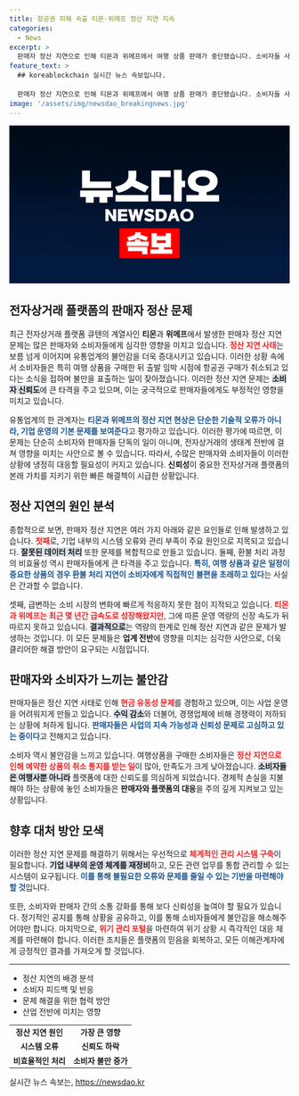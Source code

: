 ```yaml
---
title: 항공권 피해 속출 티몬·위메프 정산 지연 지속
categories:
  - News
excerpt: >
  판매자 정산 지연으로 인해 티몬과 위메프에서 여행 상품 판매가 중단됐습니다. 소비자들 사이에서는 항공권 취소 소식이 잇따르며 불안감이 커지고 있습니다. 클릭해 문제의 실체를 확인하세요!
feature_text: >
  ## koreablockchain 실시간 뉴스 속보입니다.

  판매자 정산 지연으로 인해 티몬과 위메프에서 여행 상품 판매가 중단됐습니다. 소비자들 사이에서는 항공권 취소 소식이 잇따르며 불안감이 커지고 있습니다. 클릭해 문제의 실체를 확인하세요!
image: '/assets/img/newsdao_breakingnews.jpg'
---
```


<p><img src="/assets/img/newsdao_breakingnews.jpg" alt="koreablockchain 속보" /></p>

<h2 data-ke-size="size26">전자상거래 플랫폼의 판매자 정산 문제</h2>

<p data-ke-size="size16">최근 전자상거래 플랫폼 큐텐의 계열사인 <b>티몬</b>과 <b>위메프</b>에서 발생한 판매자 정산 지연 문제는 많은 판매자와 소비자들에게 심각한 영향을 미치고 있습니다. <b><span style="color: #ee2323;">정산 지연 사태</span></b>는 보름 넘게 이어지며 유통업계의 불안감을 더욱 증대시키고 있습니다. 이러한 상황 속에서 소비자들은 특히 여행 상품을 구매한 뒤 출발 임박 시점에 항공권 구매가 취소되고 있다는 소식을 접하며 불만을 표출하는 일이 잦아졌습니다. 이러한 정산 지연 문제는 <b><span style="background-color: #21538527;">소비자 신뢰도</span></b>에 큰 타격을 주고 있으며, 이는 궁극적으로 판매자들에게도 부정적인 영향을 미치고 있습니다.</p>

<p data-ke-size="size16">유통업계의 한 관계자는 <b><span style="color: #1a5490;">티몬과 위메프의 정산 지연 현상은 단순한 기술적 오류가 아니라, 기업 운영의 기본 문제를 보여준다</span></b>고 평가하고 있습니다. 이러한 평가에 따르면, 이 문제는 단순히 소비자와 판매자들 단독의 일이 아니며, 전자상거래의 생태계 전반에 걸쳐 영향을 미치는 사안으로 볼 수 있습니다. 따라서, 수많은 판매자와 소비자들이 이러한 상황에 냉정히 대응할 필요성이 커지고 있습니다. <b>신뢰성</b>이 중요한 전자상거래 플랫폼의 본래 가치를 지키기 위한 빠른 해결책이 시급한 상황입니다.</p>

<h2 data-ke-size="size26">정산 지연의 원인 분석</h2>

<p data-ke-size="size16">종합적으로 보면, 판매자 정산 지연은 여러 가지 아래와 같은 요인들로 인해 발생하고 있습니다. <b><span style="color: #ee2323;">첫째</span></b>로, 기업 내부의 시스템 오류와 관리 부족이 주요 원인으로 지목되고 있습니다. <b><span style="background-color: #21538527;">잘못된 데이터 처리</span></b> 또한 문제를 복합적으로 만들고 있습니다. 둘째, 환불 처리 과정의 비효율성 역시 판매자들에게 큰 타격을 주고 있습니다. <b><span style="color: #1a5490;">특히, 여행 상품과 같은 일정이 중요한 상품의 경우 환불 처리 지연이 소비자에게 직접적인 불편을 초래하고 있다</span></b>는 사실은 간과할 수 없습니다.</p>

<p data-ke-size="size16">셋째, 급변하는 소비 시장의 변화에 빠르게 적응하지 못한 점이 지적되고 있습니다. <b><span style="color: #ee2323;">티몬과 위메프는 최근 몇 년간 급속도로 성장해왔지만</span></b>, 그에 따른 운영 역량의 신장 속도가 뒤따르지 못하고 있습니다. <b><span style="background-color: #21538527;">결과적으로</span></b>는 역량의 한계로 인해 정산 지연과 같은 문제가 발생하는 것입니다. 이 모든 문제들은 <b>업계 전반</b>에 영향을 미치는 심각한 사안으로, 더욱 클리어한 해결 방안이 요구되는 시점입니다.</p>

<h2 data-ke-size="size26">판매자와 소비자가 느끼는 불안감</h2>

<p data-ke-size="size16">판매자들은 정산 지연 사태로 인해 <b><span style="color: #ee2323;">현금 유동성 문제</span></b>를 경험하고 있으며, 이는 사업 운영을 어려워지게 만들고 있습니다. <b><span style="background-color: #21538527;">수익 감소</span></b>와 더불어, 경쟁업체에 비해 경쟁력이 저하되는 상황에 처하게 됩니다. <b><span style="color: #1a5490;">판매자들은 사업의 지속 가능성과 신뢰성 문제로 고심하고 있는 중이다</span></b>고 전해지고 있습니다.</p>

<p data-ke-size="size16">소비자 역시 불안감을 느끼고 있습니다. 여행상품을 구매한 소비자들은 <b><span style="color: #ee2323;">정산 지연으로 인해 예약한 상품의 취소 통지를 받는 일</span></b>이 많아, 만족도가 크게 낮아졌습니다. <b><span style="background-color: #21538527;">소비자들은 여행사뿐 아니라</span></b> 플랫폼에 대한 신뢰도를 의심하게 되었습니다. 경제적 손실을 지불해야 하는 상황에 놓인 소비자들은 <b>판매자와 플랫폼의 대응</b>을 주의 깊게 지켜보고 있는 상황입니다.</p>

<h2 data-ke-size="size26">향후 대처 방안 모색</h2>

<p data-ke-size="size16">이러한 정산 지연 문제를 해결하기 위해서는 우선적으로 <b><span style="color: #ee2323;">체계적인 관리 시스템 구축</span></b>이 필요합니다. <b><span style="background-color: #21538527;">기업 내부의 운영 체계를 재정비</span></b>하고, 모든 관련 업무를 통합 관리할 수 있는 시스템이 요구됩니다. <b><span style="color: #1a5490;">이를 통해 불필요한 오류와 문제를 줄일 수 있는 기반을 마련해야 할 것</span></b>입니다.</p>

<p data-ke-size="size16">또한, 소비자와 판매자 간의 소통 강화를 통해 보다 신뢰성을 높여야 할 필요가 있습니다. 정기적인 공지를 통해 상황을 공유하고, 이를 통해 소비자들에게 불안감을 해소해주어야만 합니다. 마지막으로, <b><span style="color: #ee2323;">위기 관리 포털</span></b>을 마련하여 위기 상황 시 즉각적인 대응 체계를 마련해야 합니다. 이러한 조치들은 플랫폼의 믿음을 회복하고, 모든 이해관계자에게 긍정적인 결과를 가져오게 할 것입니다.</p>

<hr />

<ul>
  <li>정산 지연의 배경 분석</li>
  <li>소비자 피드백 및 반응</li>
  <li>문제 해결을 위한 협력 방안</li>
  <li>산업 전반에 미치는 영향</li>
</ul>

<table style="width: 100%; border-collapse: collapse;">
  <tr>
    <td style="text-align: center; height: 17px;"><b>정산 지연 원인</b></td>
    <td style="text-align: center; height: 17px;"><b>가장 큰 영향</b></td>
  </tr>
  <tr>
    <td style="text-align: center; height: 17px;"><b>시스템 오류</b></td>
    <td style="text-align: center; height: 17px;"><b>신뢰도 하락</b></td>
  </tr>
  <tr>
    <td style="text-align: center; height: 17px;"><b>비효율적인 처리</b></td>
    <td style="text-align: center; height: 17px;"><b>소비자 불만 증가</b></td>
  </tr>
</table>

<p data-ke-size="size16"></p>
실시간 뉴스 속보는, <a href="https://newsdao.kr" rel="dofollow">https://newsdao.kr</a>


